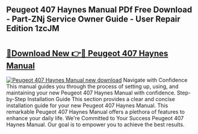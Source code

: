 ## Peugeot 407 Haynes Manual PDf Free Download - Part-ZNj Service Owner Guide - User Repair Edition 1zcJM

# <h2><a href="http://cf23215.oget.top/?id=Peugeot+407+Haynes+Manual">🔗Download New 👉🔴 Peugeot 407 Haynes Manual</a></h2>

[![Peugeot 407 Haynes Manual new download](https://i.imgur.com/5g1atiW.png)](http://cf23215.oget.top/?id=Peugeot+407+Haynes+Manual)
Navigate with Confidence This manual guides you through the process of setting up, using, and maintaining your new Peugeot 407 Haynes Manual with confidence. Step-by-Step Installation Guide This section provides a clear and concise installation guide for your new Peugeot 407 Haynes Manual. This remarkable Peugeot 407 Haynes Manual offers a plethora of features to enhance your daily life. We're Committed to Your Success Peugeot 407 Haynes Manual. Our goal is to empower you to achieve the best results.
